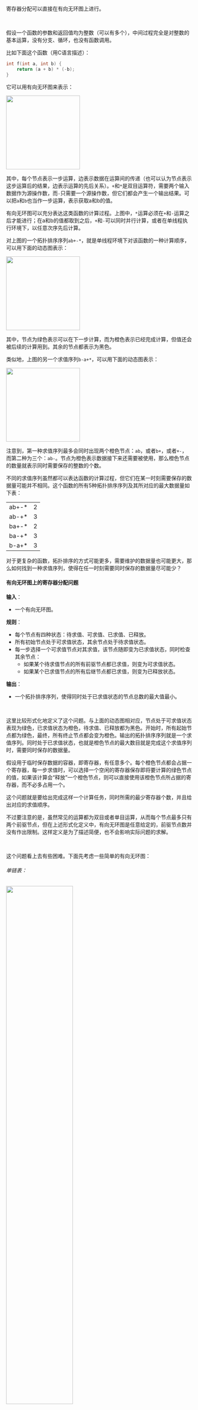 寄存器分配可以直接在有向无环图上进行。

<br/>

假设一个函数的参数和返回值均为整数（可以有多个），中间过程完全是对整数的基本运算，没有分支、循环，也没有函数调用。

比如下面这个函数（用C语言描述）：

```c
int f(int a, int b) {
    return (a + b) * (-b);
}
```

它可以用有向无环图来表示：

<img src="assets/register_allocation_on_dag/example_dag.png" height="200px">

其中，每个节点表示一步运算，边表示数据在运算间的传递（也可以认为节点表示这步运算后的结果，边表示运算的先后关系）。`+`和`*`是双目运算符，需要两个输入数据作为源操作数，而`-`只需要一个源操作数，但它们都会产生一个输出结果。可以把`a`和`b`也当作一步运算，表示获取a和b的值。

有向无环图可以充分表达这类函数的计算过程。上图中，`*`运算必须在`+`和`-`运算之后才能进行；在a和b的值都取到之后，`+`和`-`可以同时并行计算，或者在单线程执行环境下，以任意次序先后计算。

对上图的一个拓扑排序序列`ab+-*`，就是单线程环境下对该函数的一种计算顺序，可以用下面的动态图表示：

<img src="assets/register_allocation_on_dag/example_evaluation_sequence_1.gif" height="200px">

其中，节点为绿色表示可以在下一步计算，而为橙色表示已经完成计算，但值还会被后续的计算用到。其余的节点都表示为黑色。

类似地，上图的另一个求值序列`b-a+*`，可以用下面的动态图表示：

<img src="assets/register_allocation_on_dag/example_evaluation_sequence_2.gif" height="200px">

注意到，第一种求值序列最多会同时出现两个橙色节点：`ab`，或者`b+`，或者`+-`，而第二种为三个：`ab-`。节点为橙色表示数据接下来还需要被使用，那么橙色节点的数量就表示同时需要保存的整数的个数。

不同的求值序列虽然都可以表达函数的计算过程，但它们在某一时刻需要保存的数据量可能并不相同。这个函数的所有5种拓扑排序序列及其所对应的最大数据量如下表：

<table>
	<tr><td>ab+-*</td><td>2</td></tr>
	<tr><td>ab-+*</td><td>3</td></tr>
	<tr><td>ba+-*</td><td>2</td></tr>
	<tr><td>ba-+*</td><td>3</td></tr>
	<tr><td>b-a+*</td><td>3</td></tr>
</table>
对于更复杂的函数，拓扑排序的方式可能更多，需要维护的数据量也可能更大，那么如何找到一种求值序列，使得在任一时刻需要同时保存的数据量尽可能少？

<br/>

#### 有向无环图上的寄存器分配问题

**输入**：

* 一个有向无环图。

**规则**：

* 每个节点有四种状态：待求值、可求值、已求值、已释放。
* 所有初始节点处于可求值状态，其余节点处于待求值状态。
* 每一步选择一个可求值节点对其求值，该节点随即变为已求值状态，同时检查其余节点：
  * 如果某个待求值节点的所有前驱节点都已求值，则变为可求值状态。
  * 如果某个已求值节点的所有后继节点都已求值，则变为已释放状态。

**输出**：

* 一个拓扑排序序列，使得同时处于已求值状态的节点总数的最大值最小。

<br/>

这里比较形式化地定义了这个问题。与上面的动态图相对应，节点处于可求值状态表现为绿色，已求值状态为橙色，待求值、已释放都为黑色。开始时，所有起始节点都为绿色，最终，所有终止节点都会变为橙色。输出的拓扑排序序列就是一个求值序列。同时处于已求值状态，也就是橙色节点的最大数目就是完成这个求值序列时，需要同时保存的数据量。

假设用于临时保存数据的容器，即寄存器，有任意多个。每个橙色节点都会占据一个寄存器，每一步求值时，可以选择一个空闲的寄存器保存即将要计算的绿色节点的值，如果该计算会“释放”一个橙色节点，则可以直接使用该橙色节点所占据的寄存器，而不必多占用一个。

这个问题就是要给出完成这样一个计算任务，同时所需的最少寄存器个数，并且给出对应的求值顺序。

不过要注意的是，虽然常见的运算都为双目或者单目运算，从而每个节点最多只有两个前驱节点，但在上述形式化定义中，有向无环图是任意给定的，前驱节点数并没有作出限制。这样定义是为了描述简便，也不会影响实际问题的求解。

<br/>

这个问题看上去有些困难。下面先考虑一些简单的有向无环图：

###### 单链表：

<img src="assets/register_allocation_on_dag/linked_list.png" width="60%">

拓扑排序序列唯一，需要一个寄存器。

另外注意到，在某条边上插入任意多辅助节点形成单链表，不会对结果造成影响。

###### 完全有向无环图：

<img src="assets/register_allocation_on_dag/complete_dag.png" width="23%">

拓扑排序序列唯一，需要n-1个寄存器。（完全有向无环图包含一个单链表作为子图，因此拓扑排序序列唯一）

###### 离散点集：

<img src="assets/register_allocation_on_dag/seperate_nodes.png" width="60%">

拓扑排序序列有n!种，但每种排列都同样需要n个寄存器，任选一种即可。

###### 二叉树：

<img src="assets/register_allocation_on_dag/tree.png" width="60%">

二叉树复杂一些，可以递归计算。

考虑左右两棵子树，根节点求值前需要先对两棵子树完成求值，它们之间没有任何依赖关系，因此可以依次分别求值，结果各自保存在一个寄存器中，再对根节点求值。叶节点只需要一个寄存器。

假设对左右子树求值时各自需要`l`、`r`个临时寄存器。如果先求值左子树，保存左子树的结果同时求值右子树，需要`max{l, r+1}`个寄存器，反之需要`max{r, l+1}`个寄存器。选择寄存器数目较少的方案即可。

下图中每个节点的数字表示对该节点完成求值过程中需要用到的最大临时寄存器个数。满足：`p=min{max{l,r+1}, max{r,l+1}}`。

<img src="assets/register_allocation_on_dag/tree_ordered.png" width="60%">

###### 多叉树：

虽然实际中不会出现多叉树的情形，但多叉树依然值得讨论。与二叉树的递归方法类似，对于有k个分支的多叉树，子树的求值顺序有k!种。

设一种子树求值顺序中，所需寄存器个数依次为`c1, c2, ..., ck `，则在这种排列下，根节点需要`max{c1, c2+1, c3+2, ..., ck+k-1}`个寄存器。

但事实上，不需要遍历每一种子树的排列。利用贪心策略，只需要对各个子树的寄存器数从大到小排序就可以得到子树的求值顺序。对于二叉树的情形也一样，先对所需寄存器较多的子树求值，就可以得到最优解。

下面两图展示了贪心策略的正确性：（左图没有排序；右图从大到小排序，高度比左图少一）

<img src="assets/register_allocation_on_dag/multi_branch_tree_ording.png" width="70%">

###### 多个有向无环图的集合：

<img src="assets/register_allocation_on_dag/separate_subgraphs.png" width="80%">

如果原图是多个不相关的子图的集合，那么同样可以先分别考虑各个子图，再对子图的求值顺序进行排列。

假设共有k个孤立的子图，已经对各个子图求解了该问题，第i个子图求值过程中最少需要ti个临时寄存器，结果需要保存在ri个寄存器里。如果依次对这些子图求值，同时需要`max{t1, r1+t2, r1+r2+t3, ..., r1+r2+...+r_{k-1}+tk}`个寄存器。

如何重新安排子图的求值顺序，使得同时需要的临时寄存器个数尽可能少？

似乎比较难。

ti大、ri小的优先。可能引发矛盾。

那么按照`ti/ri`从大到小排序。（不是最优！有反例！）





###### 二分有向无环图：

<img src="assets/register_allocation_on_dag/bipartite_dag.png" width="45%">













可以把原图的一些节点构成的子图看作一个节点，这时该问题转化为任务调度问题。



#### 最小空间任务调度问题

有多个任务（函数），依赖关系形成有向无环图，每一个任务Ti需要大小为Ii的输入数据，输出大小为Oi的数据，任务结束后输出数据需要临时保存起来，以便后续的任务使用，那么，如何安排各个任务的执行顺序，使得保存数据所需的最大空间最小？







本文并没有给出对该问题的完整解答。





### 讨论：

寄存器分配问题通常被看作图着色问题，这里的图是对线性的三地址代码作变量生命周期分析后得到的干涉图。最少的寄存器个数是这个图的色数。

虽然求图的色数问题是一个NP完全问题，但在这个干涉图上，图的色数可以直接得到，就是最大的同时活跃的变量数。

由于本文只讨论了对于一个简单函数所需的最少寄存器个数的问题，没有涉及spill到内存的情形，在这种情形下，图着色算法其实并不会起到任何作用，并不直接体现了寄存器分配问题，还不是效率最高的算法。

但其实，核心的调度过程就发生在将有向无环图线性化为代码序列的过程中。

这个问题很可能是NP难的，但我还没有证出来。



借助有向无环图定义的寄存器分配问题非常直接，应该早已有人研究过了，但我现在还没有找到任何资料，编译教材（比如龙书）中也从未提及，因此写作本文，欢迎大家提供相关资料或提出宝贵意见。

